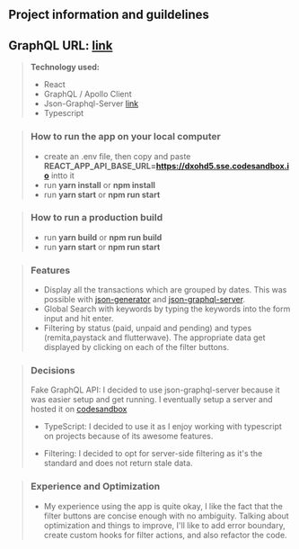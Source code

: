 ## Project information and guildelines

## GraphQL URL: [link](https://dxohd5.sse.codesandbox.io/)

> **Technology used:**
>
> - React
> - GraphQL / Apollo Client
> - Json-Graphql-Server [link](https://github.com/marmelab/json-graphql-server)
> - Typescript

> ### How to run the app on your local computer
>
> - create an .env file, then copy and paste **REACT_APP_API_BASE_URL=https://dxohd5.sse.codesandbox.io** intto it
> - run **yarn install** or **npm install**
> - run **yarn start** or **npm run start**

> ### How to run a production build
>
> - run **yarn build** or **npm run build**
> - run **yarn start** or **npm run start**

> ### Features
>
> - Display all the transactions which are grouped by dates. This was possible with [json-generator](https://json-generator.com/) and [json-graphql-server](https://github.com/marmelab/json-graphql-server).
> - Global Search with keywords by typing the keywords into the form input and hit enter.
> - Filtering by status (paid, unpaid and pending) and types (remita,paystack and flutterwave). The appropriate data get displayed by clicking on each of the filter buttons.

> ### Decisions
>
> Fake GraphQL API: I decided to use json-graphql-server because it was easier setup and get running. I eventually setup a server and hosted it on [codesandbox](https://dxohd5.sse.codesandbox.io/)
>
> - TypeScript: I decided to use it as I enjoy working with typescript on projects because of its awesome features.
>
> - Filtering: I decided to opt for server-side filtering as it's the standard and does not return stale data.

> ### Experience and Optimization
>
> - My experience using the app is quite okay, I like the fact that the filter buttons are concise enough with no ambiguity. Talking about optimization and things to improve, I'll like to add error boundary, create custom hooks for filter actions, and also refactor the code.
